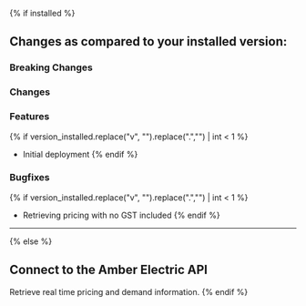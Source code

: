 {% if installed %}

## Changes as compared to your installed version:

### Breaking Changes

### Changes

### Features

{% if version_installed.replace("v", "").replace(".","") | int < 1  %}

- Initial deployment
  {% endif %}

### Bugfixes

{% if version_installed.replace("v", "").replace(".","") | int < 1  %}

- Retrieving pricing with no GST included
  {% endif %}

---

{% else %}

## Connect to the Amber Electric API

Retrieve real time pricing and demand information.
{% endif %}
